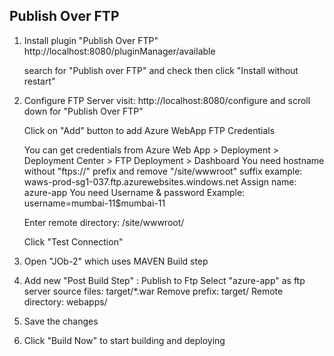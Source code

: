 ## Publish Over FTP

1. Install plugin "Publish Over FTP"
    http://localhost:8080/pluginManager/available

    search for "Publish over FTP" and check then click "Install without restart"

2.  Configure FTP Server
    visit: http://localhost:8080/configure and scroll down for "Publish Over FTP"
    
    Click on "Add" button to add Azure WebApp FTP Credentials
    
    You can get credentials from Azure Web App > Deployment > Deployment Center > FTP Deployment > Dashboard
     You need hostname without "ftps://" prefix and remove "/site/wwwroot" suffix
        example: waws-prod-sg1-037.ftp.azurewebsites.windows.net
     Assign name: azure-app
     You need Username & password
        Example: username=mumbai-11\$mumbai-11 

     Enter remote directory: /site/wwwroot/

     Click "Test Connection"
    
3.  Open "JOb-2" which uses MAVEN Build step

4.  Add new "Post Build Step" : Publish to Ftp
    Select "azure-app" as ftp server
    source files: target/*.war
    Remove prefix: target/
    Remote directory: webapps/

5. Save the changes 
6. Click "Build Now" to start building and deploying



